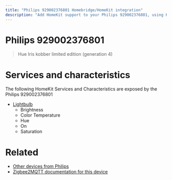 ```yaml
---
title: "Philips 929002376801 Homebridge/HomeKit integration"
description: "Add HomeKit support to your Philips 929002376801, using Homebridge, Zigbee2MQTT and homebridge-z2m."
---
```

<!---
This file has been GENERATED using src/docgen/docgen.ts
DO NOT EDIT THIS FILE MANUALLY!
-->
# Philips 929002376801
> Hue Iris kobber limited edition (generation 4)


# Services and characteristics
The following HomeKit Services and Characteristics are exposed by
the Philips 929002376801

* [Lightbulb](../../light.md)
  * Brightness
  * Color Temperature
  * Hue
  * On
  * Saturation


# Related
* [Other devices from Philips](../index.md#philips)
* [Zigbee2MQTT documentation for this device](https://www.zigbee2mqtt.io/devices/929002376801.html)
